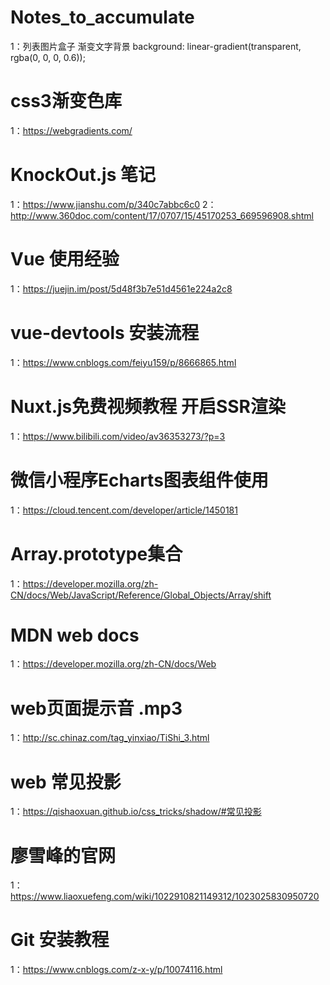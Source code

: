 # Notes_to_accumulate
1：列表图片盒子 渐变文字背景
   background: linear-gradient(transparent, rgba(0, 0, 0, 0.6));
# css3渐变色库
1：https://webgradients.com/
# KnockOut.js 笔记
1：https://www.jianshu.com/p/340c7abbc6c0
2：http://www.360doc.com/content/17/0707/15/45170253_669596908.shtml
# Vue 使用经验
1：https://juejin.im/post/5d48f3b7e51d4561e224a2c8
# vue-devtools 安装流程
1：https://www.cnblogs.com/feiyu159/p/8666865.html
# Nuxt.js免费视频教程 开启SSR渲染
1：https://www.bilibili.com/video/av36353273/?p=3
# 微信小程序Echarts图表组件使用
1：https://cloud.tencent.com/developer/article/1450181
# Array.prototype集合
1：https://developer.mozilla.org/zh-CN/docs/Web/JavaScript/Reference/Global_Objects/Array/shift
# MDN web docs
1：https://developer.mozilla.org/zh-CN/docs/Web
# web页面提示音 .mp3
1：http://sc.chinaz.com/tag_yinxiao/TiShi_3.html
# web 常见投影
1：https://qishaoxuan.github.io/css_tricks/shadow/#常见投影
# 廖雪峰的官网
1：https://www.liaoxuefeng.com/wiki/1022910821149312/1023025830950720
# Git 安装教程
1：https://www.cnblogs.com/z-x-y/p/10074116.html


